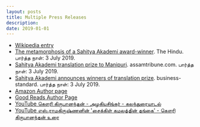 ```yaml
---
layout: posts
title: Multiple Press Releases
description: 
date: 2019-01-01
---
```


* [Wikipedia entry][1]
* [The metamorphosis of a Sahitya Akademi award-winner][2]. The Hindu. பார்த்த நாள்: 3 July 2019.
* [Sahitya Akademi translation prize to Manipuri][3]. assamtribune.com. பார்த்த நாள்: 3 July 2019.
* [Sahitya Akademi announces winners of translation prize][4]. business-standard. பார்த்த நாள்: 3 July 2019.
* [Amazon Author page][5]
* [Good Reads Author Page][6]
* [YouTube கௌரி கிருபானந்தன் - அழகியசிங்கர் - கலந்துரையாடல்][7]
* [YouTube எஸ்.ராமகிருஷ்ணனின் 'சைக்கிள் கமலத்தின் தங்கை' - கௌரி கிருபானந்தன் உரை][8]


[1]: https://ta.wikipedia.org/wiki/கௌரி_கிருபானந்தன்
[2]: https://www.thehindu.com/news/cities/chennai/The-metamorphosis-of-a-Sahitya-Akademi-award-winner/article14985072.ece
[3]: http://www.assamtribune.com/scripts/mdetails.asp?id=aug0316/oth052
[4]: https://www.business-standard.com/article/pti-stories/sahitya-akademi-announces-winners-of-translation-prize-116021501187_1.html
[5]: https://www.amazon.com/Gowri-Kirubanandan/e/B06XQXMDZB
[6]: https://www.goodreads.com/author/show/16338146._
[7]: https://www.youtube.com/watch?v=eIw6gekkI14
[8]: https://www.youtube.com/watch?v=d4Fv3r7F7aw
